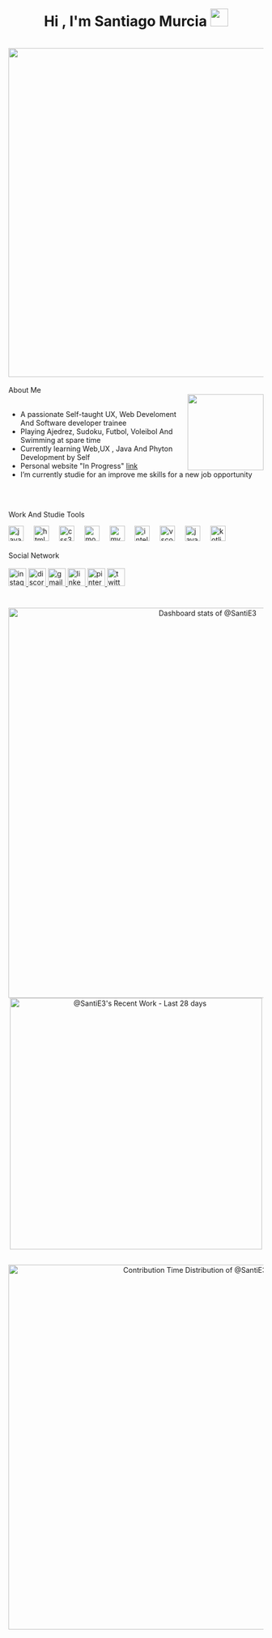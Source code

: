 <h1 align="center">Hi , I'm Santiago Murcia <img src="https://media.giphy.com/media/hvRJCLFzcasrR4ia7z/giphy.gif" width="35"></h1>
<p align="center">

</p>


<br>
<img align="" height="650" src="https://i.pinimg.com/originals/c2/51/30/c2513017b73a2bc2c65a56bd55d0ef47.gif"  />
</br>




<br>
About Me
</br>

<img align="right" height="150" src="https://i.pinimg.com/originals/bb/72/3d/bb723dab868fa44510e4882f15a0f63c.gif"  />

<br>

- A passionate Self-taught UX, Web Develoment And Software developer trainee
- Playing Ajedrez, Sudoku, Futbol, Voleibol And Swimming  at spare time
- Currently learning Web,UX , Java And Phyton Development by Self
- Personal website "In Progress" [link]()
- I’m currently studie for an improve me skills for a new job opportunity

<br>

<br>
  












Work And Studie Tools
<div align="left">
  <img src="https://cdn.jsdelivr.net/gh/devicons/devicon/icons/javascript/javascript-original.svg" height="30" alt="javascript logo"  />
  <img width="12" />

  <img src="https://cdn.jsdelivr.net/gh/devicons/devicon/icons/html5/html5-original.svg" height="30" alt="html5 logo"  />
  <img width="12" />
  
  <img src="https://cdn.jsdelivr.net/gh/devicons/devicon/icons/css3/css3-original.svg" height="30" alt="css3 logo"  />
  <img width="12" />
  
  <img src="https://cdn.jsdelivr.net/gh/devicons/devicon/icons/mongodb/mongodb-original.svg" height="30" alt="mongodb logo"  />
  <img width="12" />
  
  <img src="https://cdn.jsdelivr.net/gh/devicons/devicon/icons/mysql/mysql-original.svg" height="30" alt="mysql logo"  />
  <img width="12" />
  
  <img src="https://cdn.jsdelivr.net/gh/devicons/devicon/icons/intellij/intellij-original.svg" height="30" alt="intellij logo"  />
  <img width="12" />
  
  <img src="https://cdn.jsdelivr.net/gh/devicons/devicon/icons/vscode/vscode-original.svg" height="30" alt="vscode logo"  />
  <img width="12" />
  
  <img src="https://cdn.jsdelivr.net/gh/devicons/devicon/icons/java/java-original.svg" height="30" alt="java logo"  />
  <img width="12" />
  
  <img src="https://cdn.jsdelivr.net/gh/devicons/devicon/icons/kotlin/kotlin-original.svg" height="30" alt="kotlin logo"  />
  
</div>



<br>
Social Network
</br>
<br>
<div>
 <a href="https://www.instagram.com/santigo.iidk/" target="_blank">
    <img src="https://img.shields.io/static/v1?message=Instagram&logo=instagram&label=&color=E4405F&logoColor=white&labelColor=&style=for-the-badge" height="35" alt="instagram logo"  />

  <a href="https://discord.gg/santiago_murcia" target="_blank">
  <img src="https://img.shields.io/static/v1?message=Discord&logo=discord&label=&color=7289DA&logoColor=white&labelColor=&style=for-the-badge" height="35" alt="discord logo"  />
  <a/>
      <a href="santiagoepalza73@gmail.com" target="_blank">
  <img src="https://img.shields.io/static/v1?message=Gmail&logo=gmail&label=&color=D14836&logoColor=white&labelColor=&style=for-the-badge" height="35" alt="gmail logo"  />
  <a/>
    
   <a href="https://www.linkedin.com/in/santiago-epalza-murcia-764617304?" target="_blank">
  <img src="https://img.shields.io/static/v1?message=LinkedIn&logo=linkedin&label=&color=0077B5&logoColor=white&labelColor=&style=for-the-badge" height="35" alt="linkedin logo"  />
  <a/>
     <a href="https://pin.it/LwuTkb7nZ">
  <img src= "https://img.shields.io/badge/Pinterest-%23E60023.svg?logo=Pinterest&logoColor=white" height="35" alt="pinterest logo" 
  />
  <a/>
  <a href="https://x.com/Blood__Moonn?t=ZoWeIWuRpYC3jo6_GDezmQ&s=08" target="_blank">
    <img src="https://img.shields.io/static/v1?message=Twitter&logo=twitter&label=&color=1DA1F2&logoColor=white&labelColor=&style=for-the-badge" height="35" alt="twitter logo"  />
  </a>
</div>
  
</div>
</br>



###






<!-- Copy-paste in your Readme.md file -->

<a href="https://next.ossinsight.io/widgets/official/compose-user-dashboard-stats?user_id=167112758" target="_blank" style="display: block" align="center">
  <picture>
    <source media="(prefers-color-scheme: dark)" srcset="https://next.ossinsight.io/widgets/official/compose-user-dashboard-stats/thumbnail.png?user_id=167112758&image_size=auto&color_scheme=dark" width="771" height="auto">
    <img alt="Dashboard stats of @SantiE3" src="https://next.ossinsight.io/widgets/official/compose-user-dashboard-stats/thumbnail.png?user_id=167112758&image_size=auto&color_scheme=light" width="771" height="auto">
  </picture>
</a>

<!-- Made with [OSS Insight](https://ossinsight.io/) -->




<!-- Copy-paste in your Readme.md file -->

<a href="https://next.ossinsight.io/widgets/official/compose-currently-working-on?user_id=167112758&activity_type=all" target="_blank" style="display: block" align="center">
  <picture>
    <source media="(prefers-color-scheme: dark)" srcset="https://next.ossinsight.io/widgets/official/compose-currently-working-on/thumbnail.png?user_id=167112758&activity_type=all&image_size=auto&color_scheme=dark" width="497.5" height="auto">
    <img alt="@SantiE3's Recent Work - Last 28 days" src="https://next.ossinsight.io/widgets/official/compose-currently-working-on/thumbnail.png?user_id=167112758&activity_type=all&image_size=auto&color_scheme=light" width="497.5" height="auto">
  </picture>
</a>

<!-- Made with [OSS Insight](https://ossinsight.io/) -->

##


<!-- Copy-paste in your Readme.md file -->

<a href="https://next.ossinsight.io/widgets/official/analyze-user-contribution-time-distribution?user_id=167112758&period=all_times" target="_blank" style="display: block" align="center">
  <picture>
    <source media="(prefers-color-scheme: dark)" srcset="https://next.ossinsight.io/widgets/official/analyze-user-contribution-time-distribution/thumbnail.png?user_id=167112758&period=all_times&image_size=auto&color_scheme=dark" width="721" height="auto">
    <img alt="Contribution Time Distribution of @SantiE3" src="https://next.ossinsight.io/widgets/official/analyze-user-contribution-time-distribution/thumbnail.png?user_id=167112758&period=all_times&image_size=auto&color_scheme=light" width="721" height="auto">
  </picture>
</a>

<!-- Made with [OSS Insight](https://ossinsight.io/) -->


###

<div align="left">











